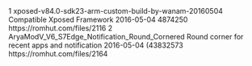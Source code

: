 <?xml version="1.0" encoding="utf-8"?>
 <hash>
<addons>
 <addon>
 <id>1</id> 
<!-- Use integers only, make them unique --> <name>xposed-v84.0-sdk23-arm-custom-build-by-wanam-20160504</name> 
<!-- The name, simples --> 
<description>Compatible Xposed Framework</description> 
<!-- You can use markdown here if you want --> <updated-at>2016-05-04</updated-at> 
<!-- Must be in yyyy-mm-dd format --> <size>4874250</size> 
<!-- filesize in bytes --> 
<download-link> https://romhut.com/files/2116 </download-link> 
</addon> 
 <addon>
 <id>2</id> 
<!-- Use integers only, make them unique --> <name>AryaModV_V6_S7Edge_Notification_Round_Cornered</name> 
<!-- The name, simples --> 
<description>Round corner for recent apps and notification</description> 
<!-- You can use markdown here if you want --> <updated-at>2016-05-04</updated-at> 
<!-- Must be in yyyy-mm-dd format --> <size>(43832573</size> 
<!-- filesize in bytes --> 
<download-link> https://romhut.com/files/2164 </download-link> 
</addon>
</addons> 
</hash>
